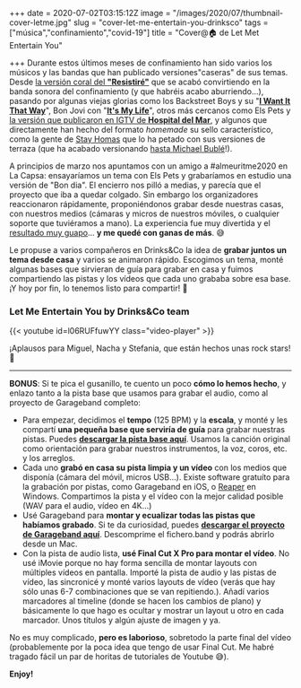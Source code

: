 +++
date = 2020-07-02T03:15:12Z
image = "/images/2020/07/thumbnail-cover-letme.jpg"
slug = "cover-let-me-entertain-you-drinksco"
tags = ["música","confinamiento","covid-19"]
title = "Cover@🏠 de Let Met Entertain You"

+++
Durante estos últimos meses de confinamiento han sido varios los músicos y las bandas que han publicado versiones"caseras" de sus temas. Desde [la versión coral del **"Resistiré"**](https://www.youtube.com/watch?v=hl3B4Ql8RtQ) que se acabó convirtiendo en la banda sonora del confinamiento (y que habréis acabo aburriendo...), pasando por algunas viejas glorias como los Backstreet Boys y su "[**I Want It That Way**](https://www.youtube.com/watch?v=4-UwCHCmfZ4)", Bon Jovi con "[**It's My Life**](https://www.youtube.com/watch?v=xeu5CLX8ngY)", otros más cercanos como Els Pets y [la versión que publicaron en IGTV de **Hospital del Mar**](https://www.instagram.com/tv/B_XEWNloXn5/), y algunos que directamente han hecho del formato _homemade_ su sello característico, como la gente de [Stay Homas](https://www.youtube.com/channel/UC0PtwzSikWRnftscW9uI_Ug) que lo ha petado con sus versiones de terraza (que ha acabado versionando [hasta Michael Bublé](https://www.youtube.com/watch?v=N7AsvmaSNU8)!).

A principios de marzo nos apuntamos con un amigo a #almeuritme2020 en La Capsa: ensayaríamos un tema con Els Pets y grabaríamos en estudio una versión de "Bon dia". El encierro nos pilló a medias, y parecía que el proyecto que iba a quedar colgado. Sin embargo los organizadores reaccionaron rápidamente, proponiéndonos grabar desde nuestras casas, con nuestros medios (cámaras y micros de nuestros móviles, o cualquier soporte que tuviéramos a mano). La experiencia fue muy divertida y el [resultado muy guapo](https://youtu.be/9caQ3HQ_mK8?t=30)... **y me quedé con ganas de más**. 😅   

Le propuse a varios compañeros en Drinks&Co la idea de **grabar juntos un tema desde casa** y varios se animaron rápido. Escogimos un tema, monté algunas bases que sirvieran de guía para grabar en casa y fuimos compartiendo las pistas y los vídeos que cada uno grababa sobre esa base. ¡Y hoy por fin, lo tenemos listo para compartir! 🙌

### Let Me Entertain You by Drinks&Co team
{{< youtube id=l06RUFfuwYY class="video-player" >}}

¡Aplausos para Miguel, Nacha y Stefania, que están hechos unas rock stars! 🤟

---

**BONUS**: Si te pica el gusanillo, te cuento un poco **cómo lo hemos hecho**, y enlazo tanto a la pista base que usamos para grabar el audio, como al proyecto de Garageband completo:

- Para empezar, decidimos el **tempo** (125 BPM) y la **escala**, y monté y les compartí **una pequeña base que serviría de guía** para grabar nuestras pistas. Puedes [**descargar la pista base aquí**](https://drive.google.com/file/d/1DPAI3dZtohtP4f8MAdkGyt2qypvtK1Ms/view?usp=sharing). Usamos la canción original como orientación para grabar nuestros instrumentos, la voz, coros, etc. y los arreglos.
- Cada uno **grabó en casa su pista limpia y un vídeo** con los medios que disponía (cámara del móvil, micros USB...). Existe software gratuíto para la grabación por pistas, como Garageband en iOS, o [Reaper](https://www.reaper.fm/) en Windows. Compartimos la pista y el vídeo con la mejor calidad posible (WAV para el audio, vídeo en 4K...)
- Usé Garageband para **montar y ecualizar todas las pistas que habíamos grabado**. Si te da curiosidad, puedes [**descargar el proyecto de Garageband aquí**](https://drive.google.com/file/d/1q-cZ1AO33qBwv2vcRA8_e4aeH-i_nfyZ/view?usp=sharing). Descomprime el fichero.band y podrás abrirlo desde un Mac.
- Con la pista de audio lista, **usé Final Cut X Pro para montar el vídeo**. No usé iMovie porque no hay forma sencilla de montar layouts con múltiples vídeos en pantalla. Importé la pista de audio y las pistas de vídeo, las sincronicé y monté varios layouts de vídeo (verás que hay sólo unas 6-7 combinaciones que se van repitiendo.). Añadí varios marcadores al timeline (donde se hacen los cambios de plano) y básicamente lo que hago es ocultar y mostrar un layout u otro en cada marcador. Unos títulos y algún ajuste de imagen y ya.

No es muy complicado, **pero es laborioso**, sobretodo la parte final del vídeo (probablemente por la poca idea que tengo de usar Final Cut. Me habré tragado fácil un par de horitas de tutoriales de Youtube 😅).

**Enjoy!**
